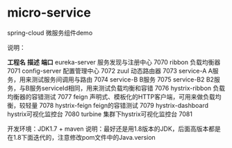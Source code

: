 # micro-service
spring-cloud 微服务组件demo

说明：

**工程名**	**描述**	**端口**
eureka-server	服务发现与注册中心	7070
ribbon	负载均衡器	7071
config-server	配置管理中心	7072
zuul	动态路由器	7073
service-A	A服务，用来测试服务间调用与路由	7074
service-B	B服务	7075
service-B2	B2服务，与B服务serviceId相同，用来测试负载均衡和容错	7076
hystrix-ribbon	负载均衡器的容错测试	7077
feign	声明式、模板化的HTTP客户端，可用来做负载均衡，较轻量	7078
hystrix-feign	feign的容错测试	7079
hystrix-dashboard	hystrix可视化监控台	7080
turbine	集群下hystrix可视化监控台	7081

开发环境：JDK1.7 + maven 
说明：最好还是用1.8版本的JDK，后面高版本都是在1.8下面迭代的，注意修改pom文件中的Java.version
